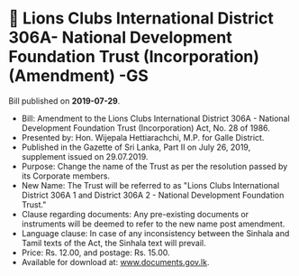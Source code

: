 # 📄  Lions Clubs International District 306A- National Development Foundation Trust (Incorporation) (Amendment) -GS

Bill published on **2019-07-29**.

- Bill: Amendment to the Lions Clubs International District 306A - National Development Foundation Trust (Incorporation) Act, No. 28 of 1986.
- Presented by: Hon. Wijepala Hettiarachchi, M.P. for Galle District.
- Published in the Gazette of Sri Lanka, Part II on July 26, 2019, supplement issued on 29.07.2019.
- Purpose: Change the name of the Trust as per the resolution passed by its Corporate members.
- New Name: The Trust will be referred to as "Lions Clubs International District 306A 1 and District 306A 2 - National Development Foundation Trust."
- Clause regarding documents: Any pre-existing documents or instruments will be deemed to refer to the new name post amendment.
- Language clause: In case of any inconsistency between the Sinhala and Tamil texts of the Act, the Sinhala text will prevail.
- Price: Rs. 12.00, and postage: Rs. 15.00.
- Available for download at: www.documents.gov.lk.
